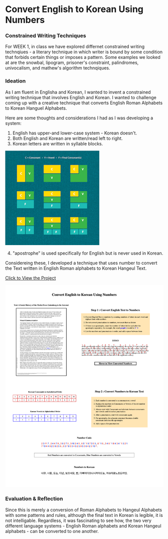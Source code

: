 # Convert English to Korean Using Numbers

### Constrained Writing Techniques

For WEEK 1, in class we have explored differnet constrained writing technqiues - a literary technique in which writer is bound by some condition that forbids certain things or imposes a pattern. Some examples we looked at are the snowbal, lipogram, prisoner's constraint, palindromes, univocalism, and mathew's algorithm technqiques. 

### Ideation

As I am fluent in Englisha and Korean, I wanted to invent a constrained writing technique that involves English and Korean. I wanted to challenge coming up with a creative technique that converts English Roman Alphabets to Korean Hanguel Alphabets. 

Here are some thoughts and considerations I had as I was developing a system:

1) English has upper-and lower-case system - Korean doesn't.
2) Both English and Korean are written/read left to right.
3) Korean letters are written in syllable blocks.


![](images/block.jpg)


4) "apostrophe" is used specifically for English but is never used in Korean.

Considereing these, I developed a technique that uses number to convert the Text written in English Roman alphabets to Korean Hangeul Text.


[Click to View the Project](https://soojin-lee0819.github.io/Constrained-Writing/)

![](alphabetsnumbersandpatterns.png)

### Evaluation & Reflection

Since this is merely a conversion of Roman Alphabets to Hangeul Alphabets with some patterns and rules, although the final text in Korean is legible, it is not intelligable. Regardless, it was fascinating to see how, the two very different language systems - English Roman alphabets and Korean Hangeul alphabets - can be converted to one another. 
